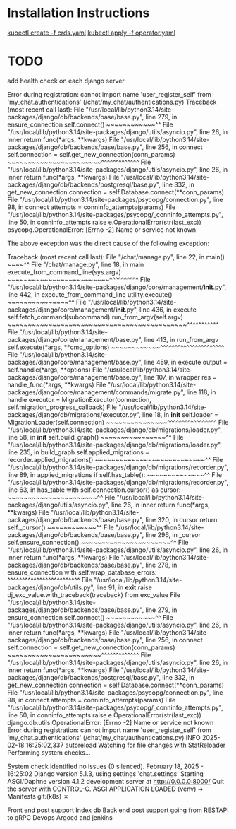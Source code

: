 # Installation Instructions

[kubectl create -f crds.yaml](https://download.elastic.co/downloads/eck/2.2.0/crds.yaml)
[kubectl apply -f operator.yaml](https://download.elastic.co/downloads/eck/2.2.0/operator.yaml)


# TODO 
add health check on each django server

Error during registration: cannot import name 'user_register_self' from 'my_chat.authentications' (/chat/my_chat/authentications.py)
Traceback (most recent call last):
  File "/usr/local/lib/python3.14/site-packages/django/db/backends/base/base.py", line 279, in ensure_connection
    self.connect()
    ~~~~~~~~~~~~^^
  File "/usr/local/lib/python3.14/site-packages/django/utils/asyncio.py", line 26, in inner
    return func(*args, **kwargs)
  File "/usr/local/lib/python3.14/site-packages/django/db/backends/base/base.py", line 256, in connect
    self.connection = self.get_new_connection(conn_params)
                      ~~~~~~~~~~~~~~~~~~~~~~~^^^^^^^^^^^^^
  File "/usr/local/lib/python3.14/site-packages/django/utils/asyncio.py", line 26, in inner
    return func(*args, **kwargs)
  File "/usr/local/lib/python3.14/site-packages/django/db/backends/postgresql/base.py", line 332, in get_new_connection
    connection = self.Database.connect(**conn_params)
  File "/usr/local/lib/python3.14/site-packages/psycopg/connection.py", line 98, in connect
    attempts = conninfo_attempts(params)
  File "/usr/local/lib/python3.14/site-packages/psycopg/_conninfo_attempts.py", line 50, in conninfo_attempts
    raise e.OperationalError(str(last_exc))
psycopg.OperationalError: [Errno -2] Name or service not known

The above exception was the direct cause of the following exception:

Traceback (most recent call last):
  File "/chat/manage.py", line 22, in <module>
    main()
    ~~~~^^
  File "/chat/manage.py", line 18, in main
    execute_from_command_line(sys.argv)
    ~~~~~~~~~~~~~~~~~~~~~~~~~^^^^^^^^^^
  File "/usr/local/lib/python3.14/site-packages/django/core/management/__init__.py", line 442, in execute_from_command_line
    utility.execute()
    ~~~~~~~~~~~~~~~^^
  File "/usr/local/lib/python3.14/site-packages/django/core/management/__init__.py", line 436, in execute
    self.fetch_command(subcommand).run_from_argv(self.argv)
    ~~~~~~~~~~~~~~~~~~~~~~~~~~~~~~~~~~~~~~~~~~~~^^^^^^^^^^^
  File "/usr/local/lib/python3.14/site-packages/django/core/management/base.py", line 413, in run_from_argv
    self.execute(*args, **cmd_options)
    ~~~~~~~~~~~~^^^^^^^^^^^^^^^^^^^^^^
  File "/usr/local/lib/python3.14/site-packages/django/core/management/base.py", line 459, in execute
    output = self.handle(*args, **options)
  File "/usr/local/lib/python3.14/site-packages/django/core/management/base.py", line 107, in wrapper
    res = handle_func(*args, **kwargs)
  File "/usr/local/lib/python3.14/site-packages/django/core/management/commands/migrate.py", line 118, in handle
    executor = MigrationExecutor(connection, self.migration_progress_callback)
  File "/usr/local/lib/python3.14/site-packages/django/db/migrations/executor.py", line 18, in __init__
    self.loader = MigrationLoader(self.connection)
                  ~~~~~~~~~~~~~~~^^^^^^^^^^^^^^^^^
  File "/usr/local/lib/python3.14/site-packages/django/db/migrations/loader.py", line 58, in __init__
    self.build_graph()
    ~~~~~~~~~~~~~~~~^^
  File "/usr/local/lib/python3.14/site-packages/django/db/migrations/loader.py", line 235, in build_graph
    self.applied_migrations = recorder.applied_migrations()
                              ~~~~~~~~~~~~~~~~~~~~~~~~~~~^^
  File "/usr/local/lib/python3.14/site-packages/django/db/migrations/recorder.py", line 89, in applied_migrations
    if self.has_table():
       ~~~~~~~~~~~~~~^^
  File "/usr/local/lib/python3.14/site-packages/django/db/migrations/recorder.py", line 63, in has_table
    with self.connection.cursor() as cursor:
         ~~~~~~~~~~~~~~~~~~~~~~^^
  File "/usr/local/lib/python3.14/site-packages/django/utils/asyncio.py", line 26, in inner
    return func(*args, **kwargs)
  File "/usr/local/lib/python3.14/site-packages/django/db/backends/base/base.py", line 320, in cursor
    return self._cursor()
           ~~~~~~~~~~~~^^
  File "/usr/local/lib/python3.14/site-packages/django/db/backends/base/base.py", line 296, in _cursor
    self.ensure_connection()
    ~~~~~~~~~~~~~~~~~~~~~~^^
  File "/usr/local/lib/python3.14/site-packages/django/utils/asyncio.py", line 26, in inner
    return func(*args, **kwargs)
  File "/usr/local/lib/python3.14/site-packages/django/db/backends/base/base.py", line 278, in ensure_connection
    with self.wrap_database_errors:
         ^^^^^^^^^^^^^^^^^^^^^^^^^
  File "/usr/local/lib/python3.14/site-packages/django/db/utils.py", line 91, in __exit__
    raise dj_exc_value.with_traceback(traceback) from exc_value
  File "/usr/local/lib/python3.14/site-packages/django/db/backends/base/base.py", line 279, in ensure_connection
    self.connect()
    ~~~~~~~~~~~~^^
  File "/usr/local/lib/python3.14/site-packages/django/utils/asyncio.py", line 26, in inner
    return func(*args, **kwargs)
  File "/usr/local/lib/python3.14/site-packages/django/db/backends/base/base.py", line 256, in connect
    self.connection = self.get_new_connection(conn_params)
                      ~~~~~~~~~~~~~~~~~~~~~~~^^^^^^^^^^^^^
  File "/usr/local/lib/python3.14/site-packages/django/utils/asyncio.py", line 26, in inner
    return func(*args, **kwargs)
  File "/usr/local/lib/python3.14/site-packages/django/db/backends/postgresql/base.py", line 332, in get_new_connection
    connection = self.Database.connect(**conn_params)
  File "/usr/local/lib/python3.14/site-packages/psycopg/connection.py", line 98, in connect
    attempts = conninfo_attempts(params)
  File "/usr/local/lib/python3.14/site-packages/psycopg/_conninfo_attempts.py", line 50, in conninfo_attempts
    raise e.OperationalError(str(last_exc))
django.db.utils.OperationalError: [Errno -2] Name or service not known
Error during registration: cannot import name 'user_register_self' from 'my_chat.authentications' (/chat/my_chat/authentications.py)
INFO 2025-02-18 16:25:02,337 autoreload Watching for file changes with StatReloader
Performing system checks...

System check identified no issues (0 silenced).
February 18, 2025 - 16:25:02
Django version 5.1.3, using settings 'chat.settings'
Starting ASGI/Daphne version 4.1.2 development server at http://0.0.0.0:8000/
Quit the server with CONTROL-C.
ASGI APPLICATION LOADED
(venv) ➜  Manifests git:(k8s) ✗ 

Front end post support
Index db
Back end post support
going from RESTAPI to gRPC
Devops
Argocd and jenkins